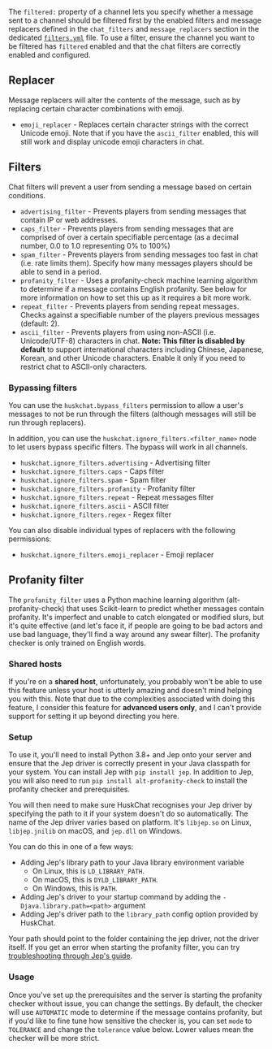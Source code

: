 The `filtered:` property of a channel lets you specify whether a message sent to a channel should be filtered first by the enabled filters and message replacers defined in the `chat_filters` and `message_replacers` section in the dedicated [`filters.yml`](config-files) file. To use a filter, ensure the channel you want to be filtered has `filtered` enabled and that the chat filters are correctly enabled and configured.

## Replacer
Message replacers will alter the contents of the message, such as by replacing certain character combinations with emoji.

* `emoji_replacer` - Replaces certain character strings with the correct Unicode emoji. Note that if you have the `ascii_filter` enabled, this will still work and display unicode emoji characters in chat.

## Filters
Chat filters will prevent a user from sending a message based on certain conditions.

* `advertising_filter` - Prevents players from sending messages that contain IP or web addresses.
* `caps_filter` - Prevents players from sending messages that are comprised of over a certain specifiable percentage (as a decimal number, 0.0 to 1.0 representing 0% to 100%)
* `spam_filter` - Prevents players from sending messages too fast in chat (i.e. rate limits them). Specify how many messages players should be able to send in a period.
* `profanity_filter` - Uses a profanity-check machine learning algorithm to determine if a message contains English profanity. See below for more information on how to set this up as it requires a bit more work.
* `repeat_filter` - Prevents players from sending repeat messages. Checks against a specifiable number of the players previous messages (default: 2).
* `ascii_filter` - Prevents players from using non-ASCII (i.e. Unicode/UTF-8) characters in chat. **Note: This filter is disabled by default** to support international characters including Chinese, Japanese, Korean, and other Unicode characters. Enable it only if you need to restrict chat to ASCII-only characters.

### Bypassing filters
You can use the `huskchat.bypass_filters` permission to allow a user's messages to not be run through the filters (although messages will still be run through replacers).

In addition, you can use the `huskchat.ignore_filters.<filter_name>` node to let users bypass specific filters. The bypass will work in all channels.
* `huskchat.ignore_filters.advertising` - Advertising filter
* `huskchat.ignore_filters.caps` - Caps filter
* `huskchat.ignore_filters.spam` - Spam filter
* `huskchat.ignore_filters.profanity` - Profanity filter
* `huskchat.ignore_filters.repeat` - Repeat messages filter
* `huskchat.ignore_filters.ascii` - ASCII filter
* `huskchat.ignore_filters.regex` - Regex filter

You can also disable individual types of replacers with the following permissions:
* `huskchat.ignore_filters.emoji_replacer` - Emoji replacer

## Profanity filter
The `profanity_filter` uses a Python machine learning algorithm (alt-profanity-check) that uses Scikit-learn to predict whether messages contain profanity. It's imperfect and unable to catch elongated or modified slurs, but it's quite effective (and let's face it, if people are going to be bad actors and use bad language, they'll find a way around any swear filter). The profanity checker is only trained on English words.

### Shared hosts
If you're on a **shared host**, unfortunately, you probably won't be able to use this feature unless your host is utterly amazing and doesn't mind helping you with this. Note that due to the complexities associated with doing this feature, I consider this feature for **advanced users only**, and I can't provide support for setting it up beyond directing you here.

### Setup
To use it, you'll need to install Python 3.8+ and Jep onto your server and ensure that the Jep driver is correctly present in your Java classpath for your system. You can install Jep with `pip install jep`. In addition to Jep, you will also need to run `pip install alt-profanity-check` to install the profanity checker and prerequisites.

You will then need to make sure HuskChat recognises your Jep driver by specifying the path to it if your system doesn't do so automatically. The name of the Jep driver varies based on platform. It's `libjep.so` on Linux, `libjep.jnilib` on macOS, and `jep.dll` on Windows.

You can do this in one of a few ways:
* Adding Jep's library path to your Java library environment variable
    - On Linux, this is `LD_LIBRARY_PATH`.
    - On macOS, this is `DYLD_LIBRARY_PATH`.
    - On Windows, this is `PATH`.
* Adding Jep's driver to your startup command by adding the `-Djava.library.path=<path>` argument
* Adding Jep's driver path to the `library_path` config option provided by HuskChat.

Your path should point to the folder containing the jep driver, not the driver itself. If you get an error when starting the profanity filter, you can try [troubleshooting through Jep's guide](https://github.com/ninia/jep/wiki/FAQ#how-do-i-fix-unsatisfied-link-error-no-jep-in-javalibrarypath).

### Usage
Once you've set up the prerequisites and the server is starting the profanity checker without issue, you can change the
settings. By default, the checker will use `AUTOMATIC` mode to determine if the message contains profanity, but if you'd
like to fine tune how sensitive the checker is, you can set `mode` to `TOLERANCE` and change the `tolerance` value
below. Lower values mean the checker will be more strict.
